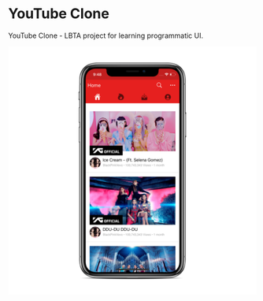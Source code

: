 # YouTube Clone

YouTube Clone - LBTA project for learning programmatic UI.

![screnshot_one](Screenshots/screnshot_one.png)

